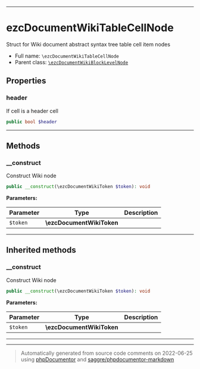 ***

# ezcDocumentWikiTableCellNode

Struct for Wiki document abstract syntax tree table cell item nodes



* Full name: `\ezcDocumentWikiTableCellNode`
* Parent class: [`\ezcDocumentWikiBlockLevelNode`](./ezcDocumentWikiBlockLevelNode.md)



## Properties


### header

If cell is a header cell

```php
public bool $header
```






***

## Methods


### __construct

Construct Wiki node

```php
public __construct(\ezcDocumentWikiToken $token): void
```








**Parameters:**

| Parameter | Type | Description |
|-----------|------|-------------|
| `$token` | **\ezcDocumentWikiToken** |  |




***


## Inherited methods


### __construct

Construct Wiki node

```php
public __construct(\ezcDocumentWikiToken $token): void
```








**Parameters:**

| Parameter | Type | Description |
|-----------|------|-------------|
| `$token` | **\ezcDocumentWikiToken** |  |




***


***
> Automatically generated from source code comments on 2022-06-25 using [phpDocumentor](http://www.phpdoc.org/) and [saggre/phpdocumentor-markdown](https://github.com/Saggre/phpDocumentor-markdown)
